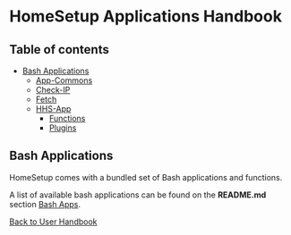 # HomeSetup Applications Handbook

## Table of contents

<!-- toc -->
- [Bash Applications](#bash-applications)
  * [App-Commons](applications/bash/app-commons.md)
  * [Check-IP](applications/bash/check-ip.md)
  * [Fetch](applications/bash/fetch.md)
  * [HHS-App](applications/bash/hhs-app.md)
    + [Functions](applications/bash/hhs-app.md#functions)
    + [Plugins](applications/bash/hhs-app.md#plug-ins)
<!-- tocstop -->

## Bash Applications

HomeSetup comes with a bundled set of Bash applications and functions.

A list of available bash applications can be found on the **README.md** 
section [Bash Apps](../../../README.md#applications).

[Back to User Handbook](../USER_HANDBOOK.md)
